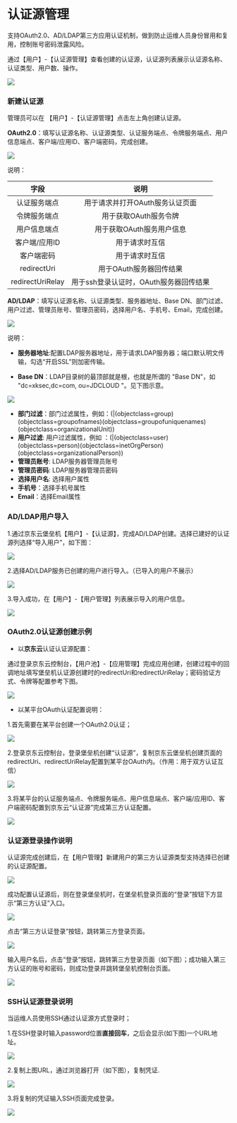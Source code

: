 # 认证源管理

支持OAuth2.0、AD/LDAP第三方应用认证机制，做到防止运维人员身份冒用和复用，控制账号密码泄露风险。

通过【用户】-【认证源管理】查看创建的认证源，认证源列表展示认证源名称、认证类型、用户数、操作。

![](/image/Bastion/rzyyy.png)

### 新建认证源

管理员可以在 【用户】-【认证源管理】点击左上角创建认证源。

**OAuth2.0**：填写认证源名称、认证源类型、认证服务端点、令牌服务端点、用户信息端点、客户端/应用ID、客户端密码，完成创建。

![](/image/Bastion/rzy1.png)

说明：

|    字段    |   说明  | 
| :--------: | :--------:|
| 认证服务端点  | 用于请求并打开OAuth服务认证页面 |
| 令牌服务端点  | 用于获取OAuth服务令牌 |
| 用户信息端点  | 用于获取OAuth服务用户信息 |
| 客户端/应用ID  | 用于请求时互信 |
| 客户端密码  | 用于请求时互信 |
| redirectUri  | 用于OAuth服务器回传结果 |
| redirectUriRelay  | 用于ssh登录认证时，OAuth服务器回传结果 |

**AD/LDAP**：填写认证源名称、认证源类型、服务器地址、Base DN、部门过滤、用户过滤、管理员账号、管理员密码，选择用户名、手机号、Email，完成创建。

![](/image/Bastion/rzy222.png)

说明：

- **服务器地址**:配置LDAP服务器地址，用于请求LDAP服务器；端口默认明文传输，勾选“开启SSL”则加密传输。

- **Base DN**：LDAP目录树的最顶部就是根，也就是所谓的 "Base DN"，如 "dc=xksec,dc=com, ou=JDCLOUD "。见下图示意。

![](/image/Bastion/basedn.png) 

- **部门过滤**：部门过滤属性，例如：(|(objectclass=group)(objectclass=groupofnames)(objectclass=groupofuniquenames)(objectclass=organizationalUnit))
- **用户过滤**:  用户过滤属性，例如 ：(|(objectclass=user)(objectclass=person)(objectclass=inetOrgPerson)(objectclass=organizationalPerson))
- **管理员账号**: LDAP服务器管理员账号
- **管理员密码**: LDAP服务器管理员密码
- **选择用户名**: 选择用户属性
- **手机号**：选择手机号属性
- **Email**：选择Email属性

### AD/LDAP用户导入

1.通过京东云堡垒机【用户】-【认证源】，完成AD/LDAP创建。选择已建好的认证源列选择“导入用户”，如下图：

![](/image/Bastion/rzydryh.png) 

2.选择AD/LDAP服务已创建的用户进行导入。（已导入的用户不展示）

![](/image/Bastion/rzyxzyh.png) 

3.导入成功，在【用户】-【用户管理】列表展示导入的用户信息。

![](/image/Bastion/rzycgdryh.png) 

### OAuth2.0认证源创建示例

- 以**京东云**认证认证源配置：

通过登录京东云控制台，【用户池】-【应用管理】完成应用创建，创建过程中的回调地址填写堡垒机认证源创建时的redirectUri和redirectUriRelay；密码验证方式、令牌等配置参考下图。

![](/image/Bastion/rzyyhcyygl.png) 

- 以某平台OAuth认证配置说明：

1.首先需要在某平台创建一个OAuth2.0认证；

![](/image/Bastion/rzy2.png)

2.登录京东云控制台，登录堡垒机创建“认证源”，复制京东云堡垒机创建页面的redirectUri、redirectUriRelay配置到某平台OAuth内。（作用：用于双方认证互信）

![](/image/Bastion/rzy3.png)

3.将某平台的认证服务端点、令牌服务端点、用户信息端点、客户端/应用ID、客户端密码配置到京东云“认证源”完成第三方认证配置。

![](/image/Bastion/rzy4.png)

### 认证源登录操作说明

认证源完成创建后，在【用户管理】新建用户的第三方认证源类型支持选择已创建的认证源配置。

![](/image/Bastion/rzy5.png)

成功配置认证源后，则在登录堡垒机时，在堡垒机登录页面的“登录”按钮下方显示“第三方认证”入口。

![](/image/Bastion/rzy7.png)

点击“第三方认证登录”按钮，跳转第三方登录页面。

![](/image/Bastion/rzy8.png)

输入用户名后，点击“登录”按钮，跳转第三方登录页面（如下图）；成功输入第三方认证的账号和密码，则成功登录并跳转堡垒机控制台页面。

![](/image/Bastion/rzy9.png)

### SSH认证源登录说明

当运维人员使用SSH通过认证源方式登录时；

1.在SSH登录时输入password位置**直接回车**，之后会显示(如下图)一个URL地址。

![](/image/Bastion/rzy10.png)

2.复制上图URL，通过浏览器打开（如下图），复制凭证.

![](/image/Bastion/rzy11.png)

3.将复制的凭证输入SSH页面完成登录。

![](/image/Bastion/rzy12.png)
